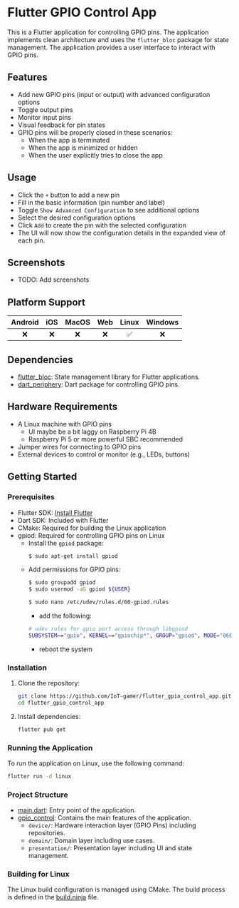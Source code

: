 # Flutter GPIO Control App
This is a Flutter application for controlling GPIO pins. The application implements clean architecture and uses the `flutter_bloc` package for state management. The application provides a user interface to interact with GPIO pins.

## Features
   - Add new GPIO pins (input or output) with advanced configuration options
   - Toggle output pins
   - Monitor input pins
   - Visual feedback for pin states
   - GPIO pins will be properly closed in these scenarios:
      - When the app is terminated
      - When the app is minimized or hidden
      - When the user explicitly tries to close the app

## Usage
- Click the `+` button to add a new pin
- Fill in the basic information (pin number and label)
- Toggle `Show Advanced Configuration` to see additional options
- Select the desired configuration options
- Click `Add` to create the pin with the selected configuration
- The UI will now show the configuration details in the expanded view of each pin.

## Screenshots
- TODO: Add screenshots

## Platform Support
| Android |  iOS  | MacOS |  Web  | Linux | Windows |
| :-----: | :---: | :---: | :---: | :---: | :-----: |
|   ❌   |   ❌   |   ❌   |   ❌ |   ✅    |    ❌   |

## Dependencies
- [flutter_bloc](https://pub.dev/packages/flutter_bloc): State management library for Flutter applications.
- [dart_periphery](https://pub.dev/packages/dart_periphery): Dart package for controlling GPIO pins.

## Hardware Requirements
- A Linux machine with GPIO pins
   - UI maybe be a bit laggy on Raspberry Pi 4B
   - Raspberry Pi 5 or more powerful SBC recommended
- Jumper wires for connecting to GPIO pins
- External devices to control or monitor (e.g., LEDs, buttons)

## Getting Started

### Prerequisites

- Flutter SDK: [Install Flutter](https://docs.flutter.dev/get-started/install/linux/desktop)
- Dart SDK: Included with Flutter
- CMake: Required for building the Linux application
- gpiod: Required for controlling GPIO pins on Linux
   - Install the `gpiod` package:
      ```bash
      $ sudo apt-get install gpiod
      ```
   - Add permissions for GPIO pins:
      ```bash
      $ sudo groupadd gpiod
      $ sudo usermod -aG gpiod ${USER}
      ``` 
      ```bash
      $ sudo nano /etc/udev/rules.d/60-gpiod.rules
      ```
      - add the following:
      ```bash
      # udev rules for gpio port access through libgpiod
      SUBSYSTEM=="gpio", KERNEL=="gpiochip*", GROUP="gpiod", MODE="0660"
      ```
      - reboot the system
   

### Installation

1. Clone the repository:
   ```sh
   git clone https://github.com/IoT-gamer/flutter_gpio_control_app.git
   cd flutter_gpio_control_app
   ```

2. Install dependencies:
   ```sh
   flutter pub get
   ```

### Running the Application

To run the application on Linux, use the following command:
```sh
flutter run -d linux
```

### Project Structure

- [main.dart](lib/main.dart): Entry point of the application.
- [gpio_control](lib/features/gpio_control): Contains the main features of the application.
  - `device/`: Hardware interaction layer (GPIO Pins) including repositories.
  - `domain/`: Domain layer including use cases.
  - `presentation/`: Presentation layer including UI and state management.

### Building for Linux

The Linux build configuration is managed using CMake. The build process is defined in the [build.ninja](build/linux/x64/debug/build.ninja) file.

